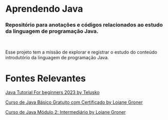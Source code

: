 # Aprendendo Java
### Repositório para anotações e códigos relacionados ao estudo da linguagem de programação Java.

<br>

Esse projeto tem a missão de explorar e registrar o estudo do conteúdo introdutório da linguagem de programação Java.

# Fontes Relevantes

[Java Tutorial For beginners 2023 by Telusko](https://youtube.com/playlist?list=PLsyeobzWxl7pe_IiTfNyr55kwJPWbgxB5&si=p51mLUB1rCdr5_Q-)

[Curso de Java Básico Gratuito com Certificado by Loiane Groner](https://youtube.com/playlist?list=PLGxZ4Rq3BOBq0KXHsp5J3PxyFaBIXVs3r&si=m2oPTkg8e1TECiDm)

[Curso de Java Módulo 2: Intermediário by Loiane Groner](https://youtube.com/playlist?list=PLGxZ4Rq3BOBoqYyFWOV_YbfBW80YGAGEI&si=CatUP42BnLFw3ZO5)